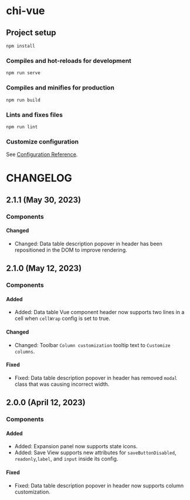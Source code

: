 # chi-vue

## Project setup
```
npm install
```

### Compiles and hot-reloads for development
```
npm run serve
```

### Compiles and minifies for production
```
npm run build
```

### Lints and fixes files
```
npm run lint
```

### Customize configuration
See [Configuration Reference](https://cli.vuejs.org/config/).

# CHANGELOG
## 2.1.1 (May 30, 2023)
### Components
#### Changed
* Changed: Data table description popover in header has been repositioned in the DOM to improve rendering.

## 2.1.0 (May 12, 2023)
### Components
#### Added
* Added: Data table Vue component header now supports two lines in a cell when `cellWrap` config is set to true.
#### Changed
* Changed: Toolbar `Column customization` tooltip text to `Customize columns`.
#### Fixed
* Fixed: Data table description popover in header has removed `modal` class that was causing incorrect width.

## 2.0.0 (April 12, 2023)
### Components
#### Added
* Added: Expansion panel now supports state icons.
* Added: Save View supports new attributes for `saveButtonDisabled`, `readonly`,`label`, and `input` inside its config.
#### Fixed
* Fixed: Data table description popover in header now supports column customization.
